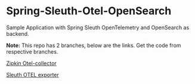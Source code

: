 # Spring-Sleuth-Otel-OpenSearch
Sample Application with Spring Sleuth OpenTelemetry and OpenSearch as backend.

**Note:**
This repo has 2 branches, below are the links. Get the code from respective branches.

[Zipkin Otel-collector](https://github.com/harivemula/Spring-Sleuth-Otel-OpenSearch/tree/zipkin-otel-collector)

[Sleuth OTEL exporter](https://github.com/harivemula/Spring-Sleuth-Otel-OpenSearch/tree/sleuth-otel-otlp)
